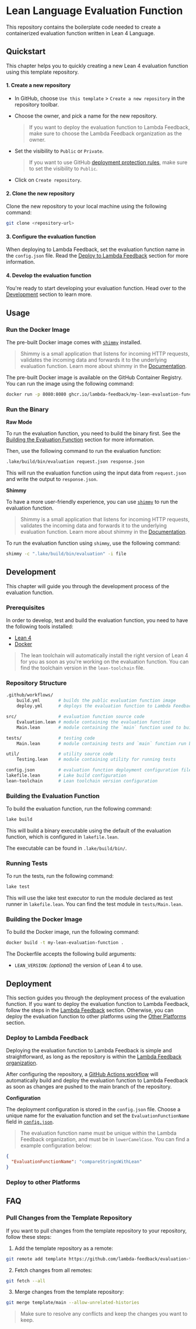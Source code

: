 # Lean Language Evaluation Function

This repository contains the boilerplate code needed to create a containerized evaluation function written in Lean 4 Language.


## Quickstart

This chapter helps you to quickly creating a new Lean 4 evaluation function using this template repository.

#### 1. Create a new repository

- In GitHub, choose `Use this template` > `Create a new repository` in the repository toolbar.

- Choose the owner, and pick a name for the new repository.

  > If you want to deploy the evaluation function to Lambda Feedback, make sure to choose the Lambda Feedback organization as the owner.

- Set the visibility to `Public` or `Private`.

  > If you want to use GitHub [deployment protection rules](https://docs.github.com/en/actions/deployment/targeting-different-environments/using-environments-for-deployment#deployment-protection-rules), make sure to set the visibility to `Public`.

- Click on `Create repository`.

#### 2. Clone the new repository

Clone the new repository to your local machine using the following command:

```bash
git clone <repository-url>
```

#### 3. Configure the evaluation function

When deploying to Lambda Feedback, set the evaluation function name in the `config.json` file. Read the [Deploy to Lambda Feedback](#deploy-to-lambda-feedback) section for more information.

#### 4. Develop the evaluation function

You're ready to start developing your evaluation function. Head over to the [Development](#development) section to learn more.


## Usage

### Run the Docker Image

The pre-built Docker image comes with [`shimmy`](https://github.com/lambda-feedback/shimmy) installed.

> Shimmy is a small application that listens for incoming HTTP requests, validates the incoming data and forwards it to the underlying evaluation function. Learn more about shimmy in the [Documentation](https://github.com/lambda-feedback/shimmy).

The pre-built Docker image is available on the GitHub Container Registry. You can run the image using the following command:

```bash
docker run -p 8080:8080 ghcr.io/lambda-feedback/my-lean-evaluation-function:latest
```

### Run the Binary

**Raw Mode**

To run the evaluation function, you need to build the binary first. See the [Building the Evaluation Function](#building-the-evaluation-function) section for more information.

Then, use the following command to run the evaluation function:

```bash
.lake/build/bin/evaluation request.json response.json
```

This will run the evaluation function using the input data from `request.json` and write the output to `response.json`.

**Shimmy**

To have a more user-friendly experience, you can use [`shimmy`](https://github.com/lambda-feedback/shimmy) to run the evaluation function.

> Shimmy is a small application that listens for incoming HTTP requests, validates the incoming data and forwards it to the underlying evaluation function. Learn more about shimmy in the [Documentation](https://github.com/lambda-feedback/shimmy).

To run the evaluation function using `shimmy`, use the following command:

```bash
shimmy -c ".lake/build/bin/evaluation" -i file
```

## Development

This chapter will guide you through the development process of the evaluation function.

### Prerequisites

In order to develop, test and build the evaluation function, you need to have the following tools installed:

- [Lean 4](https://lean-lang.org/lean4/doc/quickstart.html)
- [Docker](https://docs.docker.com/get-docker/)

> The lean toolchain will automatically install the right version of Lean 4 for you as soon as you're working on the evaluation function. You can find the toolchain version in the `lean-toolchain` file.

### Repository Structure

```bash
.github/workflows/
    build.yml       # builds the public evaluation function image
    deploy.yml      # deploys the evaluation function to Lambda Feedback

src/                # evaluation function source code
    Evaluation.lean # module containing the evaluation function
    Main.lean       # module containing the `main` function used to build the executable

tests/              # testing code
    Main.lean       # module containing tests and `main` function run by `lake test`

util/               # utility source code
    Testing.lean    # module containing utility for running tests

config.json         # evaluation function deployment configuration file
lakefile.lean       # Lake build configuration
lean-toolchain      # Lean toolchain version configuration
```

### Building the Evaluation Function

To build the evaluation function, run the following command:

```bash
lake build
```

This will build a binary executable using the default of the evaluation function, which is configured in `lakefile.lean`.

The executable can be found in `.lake/build/bin/`.

### Running Tests

To run the tests, run the following command:

```bash
lake test
```

This will use the lake test executor to run the module declared as test runner in `lakefile.lean`. You can find the test module in `tests/Main.lean`.

### Building the Docker Image

To build the Docker image, run the following command:

```bash
docker build -t my-lean-evaluation-function .
```

The Dockerfile accepts the following build arguments:

- `LEAN_VERSION`: *(optional)* the version of Lean 4 to use.


## Deployment

This section guides you through the deployment process of the evaluation function. If you want to deploy the evaluation function to Lambda Feedback, follow the steps in the [Lambda Feedback](#lambda-feedback) section. Otherwise, you can deploy the evaluation function to other platforms using the [Other Platforms](#other-platforms) section.

### Deploy to Lambda Feedback

Deploying the evaluation function to Lambda Feedback is simple and straightforward, as long as the repository is within the [Lambda Feedback organization](https://github.com/lambda-feedback).

After configuring the repository, a [GitHub Actions workflow](.github/workflows/deploy.yml) will automatically build and deploy the evaluation function to Lambda Feedback as soon as changes are pushed to the main branch of the repository.

**Configuration**

The deployment configuration is stored in the `config.json` file. Choose a unique name for the evaluation function and set the `EvaluationFunctionName` field in [`config.json`](config.json).

> The evaluation function name must be unique within the Lambda Feedback organization, and must be in `lowerCamelCase`. You can find a example configuration below:

```json
{
  "EvaluationFunctionName": "compareStringsWithLean"
}
```

### Deploy to other Platforms

## FAQ

### Pull Changes from the Template Repository

If you want to pull changes from the template repository to your repository, follow these steps:

1. Add the template repository as a remote:

```bash
git remote add template https://github.com/lambda-feedback/evaluation-function-boilerplate-lean.git
```

2. Fetch changes from all remotes:

```bash
git fetch --all
```

3. Merge changes from the template repository:

```bash
git merge template/main --allow-unrelated-histories
```

> Make sure to resolve any conflicts and keep the changes you want to keep.
